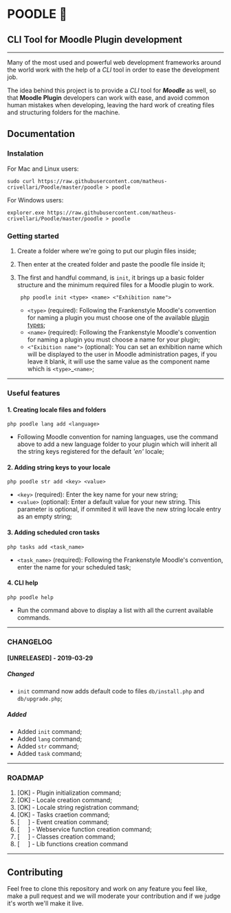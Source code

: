# POODLE 🐩
## CLI Tool for Moodle Plugin development
---
Many of the most used and powerful web development frameworks around the world work with the help of a *CLI* tool in order to ease the development job.

The idea behind this project is to provide a *CLI* tool for ***Moodle*** as well, so that **Moodle Plugin** developers can work with ease, and avoid common human mistakes when developing, leaving the hard work of creating files and structuring folders for the machine.

## Documentation
### Instalation

For Mac and Linux users:

    sudo curl https://raw.githubusercontent.com/matheus-crivellari/Poodle/master/poodle > poodle

For Windows users: 

    explorer.exe https://raw.githubusercontent.com/matheus-crivellari/Poodle/master/poodle > poodle

### Getting started
1. Create a folder where we're going to put our plugin files inside;

2. Then enter at the created folder and paste the poodle file inside it;


3. The first and handful command, is `init`, it brings up a basic folder structure and the minimum required files for a Moodle plugin to work.

        php poodle init <type> <name> <"Exhibition name">
    - `<type>` (required): Following the Frankenstyle Moodle's convention for naming a plugin you must choose one of the available [plugin types](https://docs.moodle.org/dev/Plugin_types);
    - `<name>` (required): Following the Frankenstyle Moodle's convention for naming a plugin you must choose a name for your plugin;
    - `<"Exibition name">` (optional): You can set an exhibition name which will be displayed to the user in Moodle administration pages, if you leave it blank, it will use the same value as the component name which is `<type>`_`<name>`;

---

### Useful features
#### 1. Creating locale files and folders

    php poodle lang add <language>

- Following Moodle convention for naming languages, use the command above to add a new language folder to your plugin which will inherit all the string keys registered for the default *'en'* locale;

#### 2. Adding string keys to your locale

    php poodle str add <key> <value>

- `<key>` (required): Enter the key name for your new string;
- `<value>` (optional): Enter a default value for your new string. This parameter is optional, if ommited it will leave the new string locale entry as an empty string;

#### 3. Adding scheduled cron tasks

    php tasks add <task_name>

- `<task_name>` (required): Following the Frankenstyle Moodle's convention, enter the name for your scheduled task;

#### 4. CLI help
    php poodle help

- Run the command above to display a list with all the current available commands.
---

### CHANGELOG
#### [UNRELEASED] - 2019-03-29
##### Changed
- `init` command now adds default code to files `db/install.php` and `db/upgrade.php`;

##### Added
- Added `init` command;
- Added `lang` command;
- Added `str` command;
- Added `task` command;

---

### ROADMAP
1. [OK] - Plugin initialization command;
2. [OK] - Locale creation command;
3. [OK] - Locale string registration command;
4. [OK] - Tasks craetion command;
5. [&nbsp;&nbsp;&nbsp;&nbsp;&nbsp;] - Event creation command;
6. [&nbsp;&nbsp;&nbsp;&nbsp;&nbsp;] - Webservice function creation command;
7. [&nbsp;&nbsp;&nbsp;&nbsp;&nbsp;] - Classes creation command;
8. [&nbsp;&nbsp;&nbsp;&nbsp;&nbsp;] - Lib functions creation command

---

## Contributing
Feel free to clone this repository and work on any feature you feel like, make a pull request and we will moderate your contribution and if we judge it's worth we'll make it live.